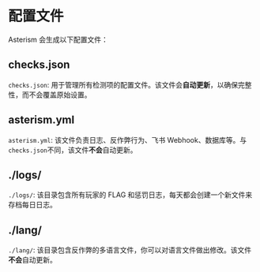 # 配置文件
Asterism 会生成以下配置文件：

## checks.json
`checks.json`: 用于管理所有检测项的配置文件。该文件会**自动更新**，以确保完整性，而不会覆盖原始设置。

## asterism.yml
`asterism.yml`: 该文件负责日志、反作弊行为、飞书 Webhook、数据库等。与`checks.json`不同，该文件**不会**自动更新。

## ./logs/
`./logs/`: 该目录包含所有玩家的 FLAG 和惩罚日志，每天都会创建一个新文件来存档每日日志。

## ./lang/
`./lang/`: 该目录包含反作弊的多语言文件，你可以对语言文件做出修改。该文件**不会**自动更新。